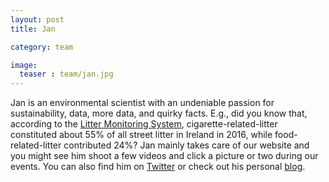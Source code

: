 ```yaml
---
layout: post
title: Jan

category: team

image:
  teaser : team/jan.jpg
---
```


Jan is an environmental scientist with an undeniable passion for sustainability, data, more data, and quirky facts. E.g., did you know that, according to the [Litter Monitoring System](http://litter.ie/system_survey_results/index.shtml), cigarette-related-litter constituted about 55% of all street litter in Ireland in 2016, while food-related-litter contributed 24%? Jan mainly takes care of our website and you might see him shoot a few videos and click a picture or two during our events. You can also find him on [Twitter](https://twitter.com/JanKnappe) or check out his personal [blog](https://www.janknappe.com).
